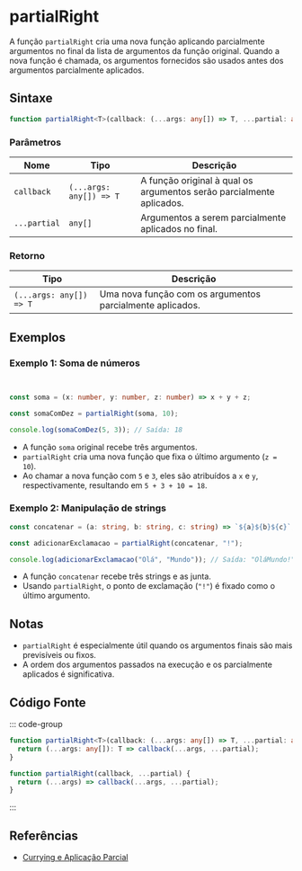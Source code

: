 # partialRight

A função `partialRight` cria uma nova função aplicando parcialmente argumentos no final da lista de argumentos da função original. Quando a nova função é chamada, os argumentos fornecidos são usados antes dos argumentos parcialmente aplicados.

## Sintaxe

```typescript
function partialRight<T>(callback: (...args: any[]) => T, ...partial: any[]): (...args: any[]) => T;
```

### Parâmetros

| Nome        | Tipo                      | Descrição                                                         |
|-------------|---------------------------|---------------------------------------------------------------------|
| `callback`  | `(...args: any[]) => T`   | A função original à qual os argumentos serão parcialmente aplicados. |
| `...partial`| `any[]`                   | Argumentos a serem parcialmente aplicados no final.                |

### Retorno

| Tipo                      | Descrição                                                  |
|---------------------------|------------------------------------------------------------|
| `(...args: any[]) => T` | Uma nova função com os argumentos parcialmente aplicados.  |

## Exemplos

### Exemplo 1: Soma de números
```typescript


const soma = (x: number, y: number, z: number) => x + y + z;

const somaComDez = partialRight(soma, 10);

console.log(somaComDez(5, 3)); // Saída: 18
```

- A função `soma` original recebe três argumentos.
- `partialRight` cria uma nova função que fixa o último argumento (`z = 10`).
- Ao chamar a nova função com `5` e `3`, eles são atribuídos a `x` e `y`, respectivamente, resultando em `5 + 3 + 10 = 18`.

### Exemplo 2: Manipulação de strings
```typescript
const concatenar = (a: string, b: string, c: string) => `${a}${b}${c}`;

const adicionarExclamacao = partialRight(concatenar, "!");

console.log(adicionarExclamacao("Olá", "Mundo")); // Saída: "OláMundo!"
```

- A função `concatenar` recebe três strings e as junta.
- Usando `partialRight`, o ponto de exclamação (`"!"`) é fixado como o último argumento.

## Notas

- `partialRight` é especialmente útil quando os argumentos finais são mais previsíveis ou fixos.
- A ordem dos argumentos passados na execução e os parcialmente aplicados é significativa.

## Código Fonte

::: code-group
```typescript
function partialRight<T>(callback: (...args: any[]) => T, ...partial: any[]): (...args: any[]) => T {
  return (...args: any[]): T => callback(...args, ...partial);
}
```

```javascript
function partialRight(callback, ...partial) {
  return (...args) => callback(...args, ...partial);
}
```
:::

## Referências

- [Currying e Aplicação Parcial](https://developer.mozilla.org/pt-BR/docs/Glossary/Currying)